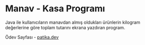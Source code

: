 # Manav - Kasa Programı

Java ile kullanıcıların manavdan almış oldukları ürünlerin kilogram değerlerine göre toplam tutarını ekrana yazdıran program.

Ödev Sayfası - [patika.dev](https://app.patika.dev/courses/backend-bootcamp-hazirlik-programi-3hafta/odev-manav-kasa)